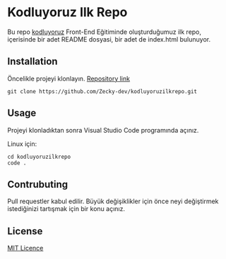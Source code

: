 # Kodluyoruz Ilk Repo
Bu repo [kodluyoruz](https://www.kodluyoruz.org/) Front-End Eğitiminde oluşturduğumuz ilk repo, içerisinde bir adet README dosyasi, bir adet de index.html bulunuyor.

## Installation
Öncelikle projeyi klonlayın. [Repository link](https://github.com/Zecky-dev/kodluyoruzilkrepo.git)

```
git clone https://github.com/Zecky-dev/kodluyoruzilkrepo.git

```

## Usage
Projeyi klonladıktan sonra Visual Studio Code programında açınız.

Linux için:

```
cd kodluyoruzilkrepo
code .

```

## Contrubuting
Pull requestler kabul edilir. Büyük değişiklikler için önce neyi değiştirmek istediğinizi tartışmak için bir konu açınız.

## License

[MIT Licence](https://choosealicense.com/licenses/mit/)

